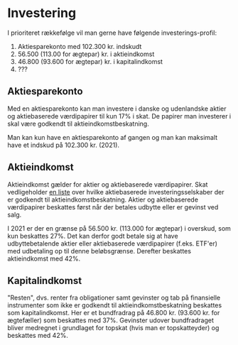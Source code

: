 # Investering

I prioriteret rækkefølge vil man gerne have følgende investerings-profil:

 1. Aktiesparekonto med 102.300 kr. indskudt
 2. 56.500 (113.00 for ægtepar) kr. i aktieindkomst
 3. 46.800 (93.600 for ægtepar) kr. i kapitalindkomst
 4. ???

## Aktiesparekonto

Med en aktiesparekonto kan man investere i danske og udenlandske aktier og
aktiebaserede værdipapirer til kun 17% i skat. De papirer man investerer i skal
være godkendt til aktieindkomstbeskatning.

Man kan kun have en aktiesparekonto af gangen og man kan maksimalt have et
indskud på 102.300 kr. (2021).

## Aktieindkomst

Aktieindkomst gælder for aktier og aktiebaserede værdipapirer. Skat
vedligeholder [en liste](https://www.skat.dk/SKAT.aspx?oId=2244641) over hvilke
aktiebaserede investeringsselskaber der er godkendt til
aktieindkomstbeskatning. Aktier og aktiebaserede værdipapirer beskattes først
når der betales udbytte eller er gevinst ved salg.

I 2021 er der en grænse på 56.500 kr. (113.000 for ægtepar) i overskud, som kun
beskattes 27%. Det kan derfor godt betale sig at have udbyttebetalende aktier
eller aktiebaserede værdipapirer (f.eks. ETF'er) med udbetaling op til denne
beløbsgrænse. Derefter beskattes aktieindkomst med 42%.

## Kapitalindkomst

"Resten", dvs. renter fra obligationer samt gevinster og tab på finansielle
instrumenter som ikke er godkendt til aktieindkomstbeskatning beskattes som
kapitalindkomst. Her er et bundfradrag på 46.800 kr. (93.600 kr. for ægtefæller)
som beskattes med 37%. Gevinster udover bundfradraget bliver medregnet i
grundlaget for topskat (hvis man er topskatteyder) og beskattes med 42%.
